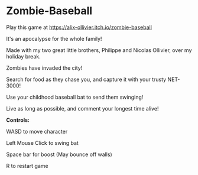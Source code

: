 # Zombie-Baseball

Play this game at https://alix-ollivier.itch.io/zombie-baseball

It's an apocalypse for the whole family!

Made with my two great little brothers, Philippe and Nicolas Ollivier, over my holiday break. 

Zombies have invaded the city! 

Search for food as they chase you, and capture it with your trusty NET-3000!

Use your childhood baseball bat to send them swinging! 

Live as long as possible, and comment your longest time alive!



**Controls:**

WASD to move character

Left Mouse Click to swing bat

Space bar for boost (May bounce off walls)

R to restart game
